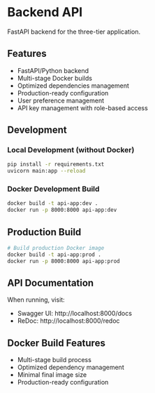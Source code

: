 # Backend API

FastAPI backend for the three-tier application.

## Features

- FastAPI/Python backend
- Multi-stage Docker builds
- Optimized dependencies management
- Production-ready configuration
- User preference management
- API key management with role-based access

## Development

### Local Development (without Docker)
```bash
pip install -r requirements.txt
uvicorn main:app --reload
```

### Docker Development Build
```bash
docker build -t api-app:dev .
docker run -p 8000:8000 api-app:dev
```

## Production Build

```bash
# Build production Docker image
docker build -t api-app:prod .
docker run -p 8000:8000 api-app:prod
```

## API Documentation

When running, visit:
- Swagger UI: http://localhost:8000/docs
- ReDoc: http://localhost:8000/redoc

## Docker Build Features

- Multi-stage build process
- Optimized dependency management
- Minimal final image size
- Production-ready configuration
